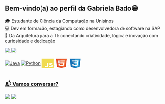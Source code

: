 ## Bem-vindo(a) ao perfil da Gabriela Bado😁

🎓 Estudante de Ciência da Computação na Unisinos  
💻 Dev em formação, estagiando como desenvolvedora de software na SAP  
🎨 Da Arquitetura para a TI: conectando criatividade, lógica e inovação com curiosidade e dedicação  


 <div>
   <a href="https://github.com/gsbado">
   <img height="180em" src="https://github-readme-stats.vercel.app/api?username=gsbado&show_icons=true&theme=dark&include_all_commits=true&count_private=true"/>
   <img height="180em" src="https://github-readme-stats.vercel.app/api/top-langs/?username=gsbado&layout=compact&langs_count=6&theme=dark"/>
</div>
    
<div style="display: inline_block"><br>
  <img align="center" alt="Java" height="30" width="40" src="https://cdn.jsdelivr.net/gh/devicons/devicon/icons/java/java-original.svg" />
  <img align="center" alt="Python" height="30" width="40" src="https://cdn.jsdelivr.net/gh/devicons/devicon/icons/python/python-original.svg" />
  <img align="center" alt="Js" height="30" width="40" src="https://raw.githubusercontent.com/devicons/devicon/master/icons/javascript/javascript-plain.svg">
  <img align="center" alt="HTML" height="30" width="40" src="https://raw.githubusercontent.com/devicons/devicon/master/icons/html5/html5-original.svg">
  <img align="center" alt="CSS" height="30" width="40" src="https://raw.githubusercontent.com/devicons/devicon/master/icons/css3/css3-original.svg">

</div>
 
<br>
 
### 📬 Vamos conversar?
 
<div> 
 <a href = "mailto:gabrielaspanemberg@gmail.com"><img src="https://img.shields.io/badge/-Gmail-%23333?style=for-the-badge&logo=gmail&logoColor=white" target="_blank"></a>
  <a href="https://www.linkedin.com/in/gabrielasbado" target="_blank"><img src="https://img.shields.io/badge/-LinkedIn-%230077B5?style=for-the-badge&logo=linkedin&logoColor=white" target="_blank"></a>
</div>
